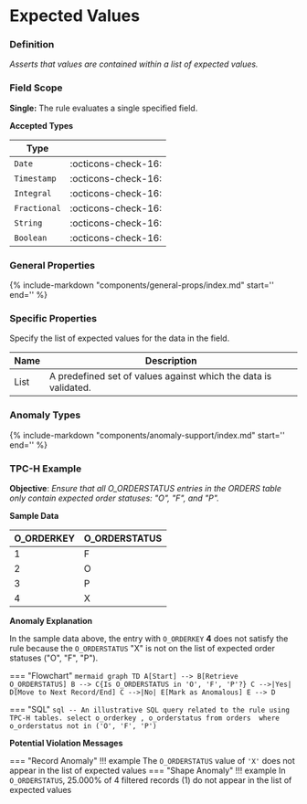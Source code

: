 # Expected Values

### Definition

*Asserts that values are contained within a list of expected values.*

### Field Scope

**Single:** The rule evaluates a single specified field.

**Accepted Types**

| Type        |                          |
|-------------|--------------------------|
| `Date`      | <div style="text-align:center">:octicons-check-16:</div>  |
| `Timestamp` | <div style="text-align:center">:octicons-check-16:</div>  |
| `Integral`  | <div style="text-align:center">:octicons-check-16:</div>  |
| `Fractional`| <div style="text-align:center">:octicons-check-16:</div>  |
| `String`    | <div style="text-align:center">:octicons-check-16:</div>  |
| `Boolean`   | <div style="text-align:center">:octicons-check-16:</div>  |

### General Properties

{% 
    include-markdown "components/general-props/index.md"
    start='<!-- all-props--start -->'
    end='<!-- all-props--end -->' 
%}

### Specific Properties

Specify the list of expected values for the data in the field.

| Name       | Description                                                   |
|------------|---------------------------------------------------------------|
| <div class="text-primary">List</div> | A predefined set of values against which the data is validated. |

### Anomaly Types

{% 
    include-markdown "components/anomaly-support/index.md"
    start='<!-- all-types--start -->'
    end='<!-- all-types--end -->' 
%}

### TPC-H Example

**Objective**: *Ensure that all O_ORDERSTATUS entries in the ORDERS table only contain expected order statuses: "O", "F", and "P".*

**Sample Data**

| O_ORDERKEY | O_ORDERSTATUS   |
|------------|----------------|
| 1          | F              |
| 2          | O              |
| 3          | P              |
| 4          | <span class="text-negative">X</span> |

**Anomaly Explanation**

In the sample data above, the entry with `O_ORDERKEY` **4** does not satisfy the rule because the `O_ORDERSTATUS` "X" is not on the list of expected order statuses ("O", "F", "P").

=== "Flowchart"
    ``` mermaid
    graph TD
    A[Start] --> B[Retrieve O_ORDERSTATUS]
    B --> C{Is O_ORDERSTATUS in 'O', 'F', 'P'?}
    C -->|Yes| D[Move to Next Record/End]
    C -->|No| E[Mark as Anomalous]
    E --> D
    ```

=== "SQL"
    ```sql
    -- An illustrative SQL query related to the rule using TPC-H tables.
    select
        o_orderkey
        , o_orderstatus
    from orders 
    where
        o_orderstatus not in ('O', 'F', 'P')
    ```

**Potential Violation Messages**

=== "Record Anomaly"
    !!! example
        The `O_ORDERSTATUS` value of `'X'` does not appear in the list of expected values
=== "Shape Anomaly"
    !!! example
        In `O_ORDERSTATUS`, 25.000% of 4 filtered records (1) do not appear in the list of expected values

